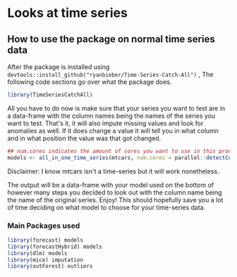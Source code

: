 # Looks at time series


## How to use the package on normal time series data

After the package is installed using ```devtools::install_github("ryanbieber/Time-Series-Catch-All")``` , The following code sections go over what the package does.


``` r
library(TimeSeriesCatchAll)
```
All you have to do now is make sure that your series you want to test are in a data-frame with the column names being the names of the series you want to test. That's it, it will also impute missing values and look for anomalies as well. If it does change a value it will tell you in what column and in what position the value was that got changed.

```r
## num.cores indicates the amount of cores you want to use in this process
models <- all_in_one_time_series(mtcars, num.cores = parallel::detectCores()-1)
```

Disclaimer: I know mtcars isn't a time-series but it will work nonetheless.

The output will be a data-frame with your model used on the bottom of however many steps you decided to look out with the column name being the name of the original series. Enjoy! This should hopefully save you a lot of time deciding on what model to choose for your time-series data.

### Main Packages used
``` r
library(forecast) models
library(forecastHybrid) models
library(dlm) models
library(mice) imputation
library(outForest) outliers
```
